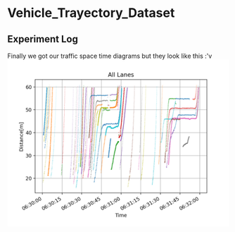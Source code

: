 # Vehicle_Trayectory_Dataset
## Experiment Log
Finally we got our traffic space time diagrams but they look like this :'v
![](images/raw_spacetime.png)

